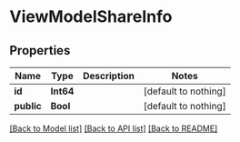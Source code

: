 # ViewModelShareInfo


## Properties
Name | Type | Description | Notes
------------ | ------------- | ------------- | -------------
**id** | **Int64** |  | [default to nothing]
**public** | **Bool** |  | [default to nothing]


[[Back to Model list]](../README.md#models) [[Back to API list]](../README.md#api-endpoints) [[Back to README]](../README.md)


